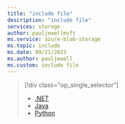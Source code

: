 ```yaml
---
title: "include file"
description: "include file"
services: storage
author: pauljewellmsft
ms.service: azure-blob-storage
ms.topic: include
ms.date: 09/21/2023
ms.author: pauljewell
ms.custom: include file
---
```


> [!div class="op_single_selector"]
>
> - [.NET](../../articles/storage/blobs/sas-service-create-dotnet.md)
> - [Java](../../articles/storage/blobs/sas-service-create-java.md)
> - [Python](../../articles/storage/blobs/sas-service-create-python.md)